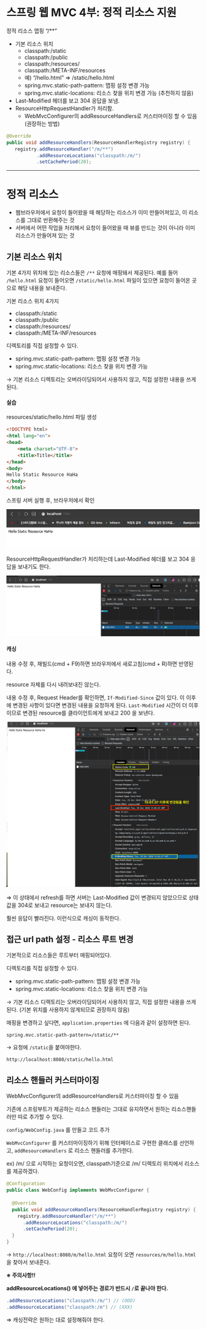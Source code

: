 # 스프링 웹 MVC 4부: 정적 리소스 지원

정적 리소스 맵핑 “/**”

* 기본 리소스 위치
  * classpath:/static
  * classpath:/public
  * classpath:/resources/
  * classpath:/META-INF/resources
  * 예) “/hello.html” => /static/hello.html
  * spring.mvc.static-path-pattern: 맵핑 설정 변경 가능
  * spring.mvc.static-locations: 리소스 찾을 위치 변경 가능 (추천하지 않음)
* Last-Modified 헤더를 보고 304 응답을 보냄.
* ResourceHttpRequestHandler가 처리함.
  * WebMvcConfigurer의 addResourceHandlers로 커스터마이징 할 수 있음 (권장하는 방법)

```java
@Override
public void addResourceHandlers(ResourceHandlerRegistry registry) {
   registry.addResourceHandler("/m/**")
           .addResourceLocations("classpath:/m/")
           .setCachePeriod(20);
```

---



# 정적 리소스

* 웹브라우저에서 요청이 들어왔을 때 해당하는 리소스가 이미 만들어져있고, 이 리소스를 그대로 반환해주는 것
* 서버에서 어떤 작업을 처리해서 요청이 들어왔을 때 뷰를 만드는 것이 아니라 이미 리소스가 만들어져 있는 것



## 기본 리소스 위치

기본 4가지 위치에 있는 리소스들은 `/**` 요청에 매핑돼서 제공된다. 예를 들어 `/hello.html` 요청이 들어오면 `/static/hello.html` 파일이 있으면 요청이 들어온 곳으로 해당 내용을 보내준다.

기본 리소스 위치 4가지

* classpath:/static
* classpath:/public
* classpath:/resources/
* classpath:/META-INF/resources



디렉토리를 직접 설정할 수 있다.

* spring.mvc.static-path-pattern: 맵핑 설정 변경 가능
* spring.mvc.static-locations: 리소스 찾을 위치 변경 가능

→ 기본 리소스 디렉토리는 오버라이딩되어서 사용하지 않고, 직접 설정한 내용을 쓰게 된다.



#### 실습

resources/static/hello.html 파일 생성

```html
<!DOCTYPE html>
<html lang="en">
<head>
    <meta charset="UTF-8">
    <title>Title</title>
</head>
<body>
Hello Static Resource HaHa
</body>
</html>
```

스프링 서버 실행 후, 브라우저에서 확인

![image-20201229233605252](images/image-20201229233605252.png)

ResourceHttpRequestHandler가 처리하는데 Last-Modified 헤더를 보고 304 응답을 보내기도 한다.

![image-20201229235806516](images/image-20201229235806516.png) 



#### 캐싱

내용 수정 후, 재빌드(cmd + F9)하면 브라우저에서 새로고침(cmd + R)하면 반영된다.

resource 자체를 다시 내려보내진 않는다. 

내용 수정 후, Request Header를 확인하면, `If-Modified-Since` 값이 있다. 이 이후에 변경된 사항이 있다면 변경된 내용을 요청하게 된다. `Last-Modified` 시간이 더 이후이므로 변경된 resource를 클라이언트에게 보내고 200 을 보낸다.

![image-20201230000358029](images/image-20201230000358029.png) 

⇒ 이 상태에서 refresh를 하면 서버는 Last-Modified 값이 변경되지 않았으므로 상태값을 304로 보내고 resource는 보내지 않는다.

훨씬 응답이 빨라진다. 이런식으로 캐싱이 동작한다.



## 접근 url path 설정 - 리소스 루트 변경

기본적으로 리소스들은 루트부터 매핑되어있다.

디렉토리를 직접 설정할 수 있다.

* spring.mvc.static-path-pattern: 맵핑 설정 변경 가능
* spring.mvc.static-locations: 리소스 찾을 위치 변경 가능

→ 기본 리소스 디렉토리는 오버라이딩되어서 사용하지 않고, 직접 설정한 내용을 쓰게 된다. (기본 위치를 사용하지 않게되므로 권장하지 않음)



매핑을 변경하고 싶다면, `application.properties` 에 다음과 같이 설정하면 된다.

```properties
spring.mvc.static-path-pattern=/static/**
```

→ 요청에 `/static`을 붙여야한다.

```
http://localhost:8080/static/hello.html
```



## 리소스 핸들러 커스터마이징

WebMvcConfigurer의 addResourceHandlers로 커스터마이징 할 수 있음

기존에 스프링부트가 제공하는 리소스 핸들러는 그대로 유지하면서 원하는 리소스핸들러만 따로 추가할 수 있다.

`config/WebConfig.java` 를 만들고 코드 추가

`WebMvcConfigurer` 를 커스터마이징하기 위해 인터페이스로 구현한 클래스를 선언하고, `addResourceHandlers` 로 리소스 핸들러를 추가한다.

ex) /m/ 으로 시작하는 요청이오면, classpath기준으로 /m/ 디렉토리 위치에서 리소스를 제공하겠다.

```java
@Configuration
public class WebConfig implements WebMvcConfigurer {

  @Override
  public void addResourceHandlers(ResourceHandlerRegistry registry) {
    registry.addResourceHandler("/m/**")
      .addResourceLocations("classpath:/m/")
      .setCachePeriod(20);
  }
}
```

→  `http://localhost:8080/m/hello.html` 요청이 오면 `resources/m/hello.html` 을 찾아서 보내준다.



**※ 주의사항!!** 

**addResourceLocations() 에 넣어주는 경로가 반드시 `/`로 끝나야 한다.**

```java
.addResourceLocations("classpath:/m/") // (OOO)
.addResourceLocations("classpath:/m") // (XXX)
```

⇒ 캐싱전략은 원하는 대로 설정해줘야 한다.